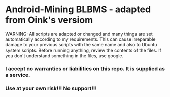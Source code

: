# Android-Mining BLBMS - adapted from Oink's versiom

WARNING: All scripts are adapted or changed and many things are set automatically according to my requirements. This can cause irreparable damage to your previous scripts with the same name and also to Ubuntu system scripts. Before running anything, review the contents of the files. If you don't understand something in the files, use google.

### I accept no warranties or liabilities on this repo. It is supplied as a service.
### Use at your own risk!!! No support!!!
